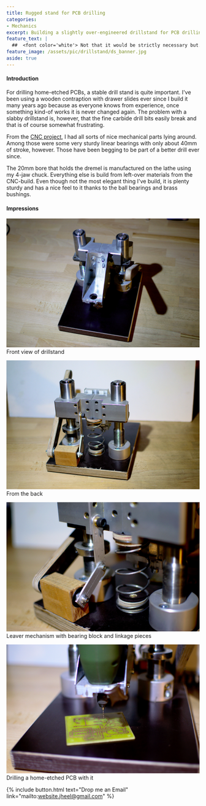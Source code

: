 ```yaml
---
title: Rugged stand for PCB drilling
categories:
- Mechanics
excerpt: Building a slightly over-engineered drillstand for PCB drilling with the dremel.
feature_text: |
  ##  <font color='white'> Not that it would be strictly necessary but... </font>
feature_image: /assets/pic/drillstand/ds_banner.jpg
aside: true
---
```


#### Introduction
For drilling home-etched PCBs, a stable drill stand is quite important. I've been using a wooden contraption with drawer slides ever since I build it many years ago because as everyone knows from experience, once something kind-of works it is never changed again. The problem with a slabby drillstand is, however, that the fine carbide drill bits easily break and that is of course somewhat frustrating.

From the [CNC project](/cnc/2019/09/01/cnc-screen-printer-part-1/), I had all sorts of nice mechanical parts lying around. Among those were some very sturdy linear bearings with only about 40mm of stroke, however. Those have been begging to be part of a better drill ever since.

The 20mm bore that holds the dremel is manufactured on the lathe using my 4-jaw chuck. Everything else is build from left-over materials from the CNC-build. Even though not the most elegant thing I've build, it is plenty sturdy and has a nice feel to it thanks to the ball bearings and brass bushings.

#### Impressions
![Drillstand overall](/assets/pic/drillstand/ds1.jpg)
Front view of drillstand

![Drillstand overall](/assets/pic/drillstand/ds2.jpg)
From the back

![Drillstand overall](/assets/pic/drillstand/ds3.jpg)
Leaver mechanism with bearing block and linkage pieces

![Drillstand overall](/assets/pic/drillstand/ds4.jpg)
Drilling a home-etched PCB with it


{% include button.html text="Drop me an Email" link="mailto:website.jheel@gmail.com" %}

<!-- more -->
